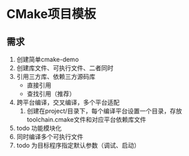 # CMake项目模板

## 需求

1. 创建简单cmake-demo
2. 创建库文件、可执行文件、二者同时
3. 引用三方库、依赖三方源码库
    - 直接引用
    - 查找引用（推荐）
4. 跨平台编译，交叉编译，多个平台适配
    1. 创建在project/目录下，每个编译平台设置一个目录，存放toolchain.cmake文件和对应平台依赖库文件
5. todo 功能模块化
6. 同时编译多个可执行文件
7. todo 为目标程序指定默认参数（调试、启动）
